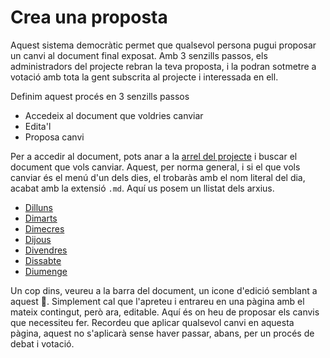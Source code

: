 # Crea una proposta

Aquest sistema democràtic permet que qualsevol persona pugui proposar un canvi al document final exposat. Amb 3 senzills passos, els administradors del projecte rebran la teva proposta, i la podran sotmetre a votació amb tota la gent subscrita al projecte i interessada en ell.

Definim aquest procés en 3 senzills passos
- Accedeix al document que voldries canviar
- Edita'l
- Proposa canvi

Per a accedir al document, pots anar a la [arrel del projecte](https://github.com/mmoreram/menu-diari) i buscar el document que vols canviar. Aquest, per norma general, i si el que vols canviar és el menú d'un dels dies, el trobaràs amb el nom literal del dia, acabat amb la extensió `.md`. Aquí us posem un llistat dels arxius.

- [Dilluns](dilluns.md)
- [Dimarts](dimarts.md)
- [Dimecres](dimecres.md)
- [Dijous](dijous.md)
- [Divendres](divendres.md)
- [Dissabte](dissabte.md)
- [Diumenge](diumenge.md)

Un cop dins, veureu a la barra del document, un icone d'edició semblant a aquest :pencil:. Simplement cal que l'apreteu i entrareu en una pàgina amb el mateix contingut, però ara, editable. Aquí és on heu de proposar els canvis que necessiteu fer. Recordeu que aplicar qualsevol canvi en aquesta pàgina, aquest no s'aplicarà sense haver passar, abans, per un procés de debat i votació.
